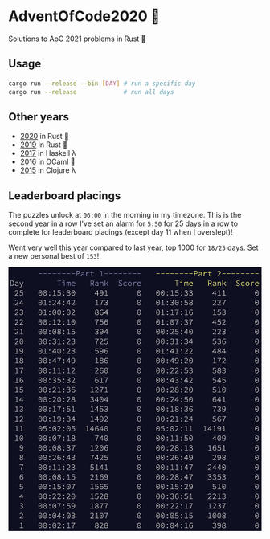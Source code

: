 # AdventOfCode2020 :crab:
Solutions to AoC 2021 problems in Rust :crab:

## Usage
```sh
cargo run --release --bin [DAY] # run a specific day
cargo run --release             # run all days
```

## Other years
- [2020](https://github.com/AxlLind/AdventOfCode2020/) in Rust 🦀
- [2019](https://github.com/AxlLind/AdventOfCode2019/) in Rust 🦀
- [2017](https://github.com/AxlLind/AdventOfCode2017/) in Haskell λ
- [2016](https://github.com/AxlLind/AdventOfCode2016/) in OCaml 🐫
- [2015](https://github.com/AxlLind/AdventOfCode2015/) in Clojure λ

## Leaderboard placings
The puzzles unlock at `06:00` in the morning in my timezone. This is the second year in a row I've set an alarm for `5:50` for 25 days in a row to complete for leaderboard placings (except day 11 when I overslept)!

Went very well this year compared to [last year](https://github.com/AxlLind/AdventOfCode2020/), top 1000 for `18/25` days. Set a new personal best of `153`!

![leaderboard](./pictures/leaderboard.png)
